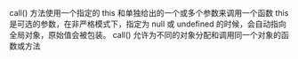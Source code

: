 call() 方法使用一个指定的 this 和单独给出的一个或多个参数来调用一个函数
this 是可选的参数，在非严格模式下，指定为 null 或 undefined 的时候，会自动指向全局对象，原始值会被包装。
call() 允许为不同的对象分配和调用同一个对象的函数或方法